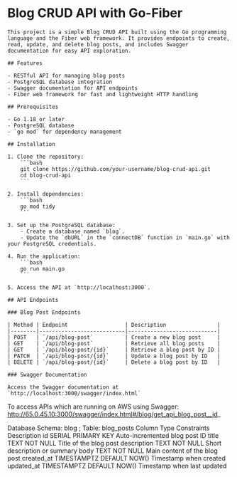 # Blog CRUD API with Go-Fiber

	This project is a simple Blog CRUD API built using the Go programming language and the Fiber web framework. It provides endpoints to create, read, update, and delete blog posts, and includes Swagger documentation for easy API exploration.

	## Features

	- RESTful API for managing blog posts
	- PostgreSQL database integration
	- Swagger documentation for API endpoints
	- Fiber web framework for fast and lightweight HTTP handling

	## Prerequisites

	- Go 1.18 or later
	- PostgreSQL database
	- `go mod` for dependency management

	## Installation

	1. Clone the repository:
		```bash
		git clone https://github.com/your-username/blog-crud-api.git
		cd blog-crud-api
		```

	2. Install dependencies:
		```bash
		go mod tidy
		```

	3. Set up the PostgreSQL database:
		- Create a database named `blog`.
		- Update the `dbURL` in the `connectDB` function in `main.go` with your PostgreSQL credentials.

	4. Run the application:
		```bash
		go run main.go
		```

	5. Access the API at `http://localhost:3000`.

	## API Endpoints

	### Blog Post Endpoints

	| Method | Endpoint                  | Description                |
	|--------|---------------------------|----------------------------|
	| POST   | `/api/blog-post`          | Create a new blog post     |
	| GET    | `/api/blog-post`          | Retrieve all blog posts    |
	| GET    | `/api/blog-post/{id}`     | Retrieve a blog post by ID |
	| PATCH  | `/api/blog-post/{id}`     | Update a blog post by ID   |
	| DELETE | `/api/blog-post/{id}`     | Delete a blog post by ID   |

	### Swagger Documentation

	Access the Swagger documentation at `http://localhost:3000/swagger/index.html`
 To access APIs which are running on AWS using Swagger: http://65.0.45.10:3000/swagger/index.html#/blog/get_api_blog_post__id_

Database Schema: blog ; Table: blog_posts
Column	    Type	      Constraints	      Description
id	        SERIAL	    PRIMARY KEY	      Auto-incremented blog post ID
title	      TEXT	      NOT NULL	        Title of the blog post
description	TEXT      	NOT NULL	        Short description or summary
body	      TEXT	      NOT NULL	        Main content of the blog post
created_at	TIMESTAMPTZ	DEFAULT NOW()	    Timestamp when created
updated_at	TIMESTAMPTZ	DEFAULT NOW()	    Timestamp when last updated
